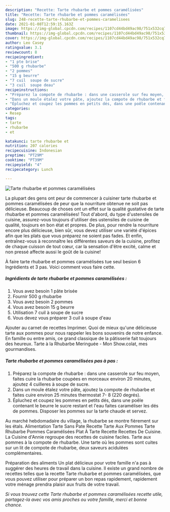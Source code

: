 ```yaml
---
description: "Recette: Tarte rhubarbe et pommes caramélisées"
title: "Recette: Tarte rhubarbe et pommes caramélisées"
slug: 248-recette-tarte-rhubarbe-et-pommes-caramelisees
date: 2021-01-08T12:59:15.163Z
image: https://img-global.cpcdn.com/recipes/1107cd44bd49ac98/751x532cq70/tarte-rhubarbe-et-pommes-caramelisees-photo-principale-de-la-recette.jpg
thumbnail: https://img-global.cpcdn.com/recipes/1107cd44bd49ac98/751x532cq70/tarte-rhubarbe-et-pommes-caramelisees-photo-principale-de-la-recette.jpg
cover: https://img-global.cpcdn.com/recipes/1107cd44bd49ac98/751x532cq70/tarte-rhubarbe-et-pommes-caramelisees-photo-principale-de-la-recette.jpg
author: Leo Casey
ratingvalue: 3.1
reviewcount: 8
recipeingredient:
- "1 pte brise"
- "500 g rhubarbe"
- "2 pommes"
- "15 g beurre"
- "7 cuil  soupe de sucre"
- "3 cuil  soupe deau"
recipeinstructions:
- "Préparez la compote de rhubarbe : dans une casserole sur feu moyen, faites cuire la rhubarbe coupées en morceaux environ 20 minutes, ajoutez 4 cuilleres à soupe de sucre."
- "Dans un moule étalez votre pâte, ajoutez la compote de rhubarbe et faites cuire environ 25 minutes thermostat 7- 8 (220 degrés)."
- "Épluchez et coupez les pommes en petits dés, dans une poêle contenant le beurre le sucre restant et l&#39;eau faites caraméliser les dés de pommes. Disposer les pommes sur la tarte chaude et servez."
categories:
- Resep
tags:
- tarte
- rhubarbe
- et

katakunci: tarte rhubarbe et 
nutrition: 207 calories
recipecuisine: Indonesian
preptime: "PT29M"
cooktime: "PT39M"
recipeyield: "4"
recipecategory: Lunch

---
```



![Tarte rhubarbe et pommes caramélisées](https://img-global.cpcdn.com/recipes/1107cd44bd49ac98/751x532cq70/tarte-rhubarbe-et-pommes-caramelisees-photo-principale-de-la-recette.jpg)

La plupart des gens ont peur de commencer à cuisiner tarte rhubarbe et pommes caramélisées de peur que la nourriture obtenue ne soit pas délicieuse. Beaucoup de choses ont un effet sur la qualité gustative de tarte rhubarbe et pommes caramélisées! Tout d'abord, du type d'ustensiles de cuisine, assurez-vous toujours d'utiliser des ustensiles de cuisine de qualité, toujours en bon état et propres. De plus, pour rendre la nourriture encore plus délicieuse, bien sûr, vous devez utiliser une variété d'épices afin que les plats que vous préparez ne soient pas fades. Et enfin, entraînez-vous à reconnaître les différentes saveurs de la cuisine, profitez de chaque cuisson de tout cœur, car la sensation d'être excité, calme et non pressé affecte aussi le goût de la cuisine!

<!--inarticleads1-->

À faire tarte rhubarbe et pommes caramélisées tue seul besion 6 Ingrédients et 3 pas. Voici comment vous faire cette.

##### Ingrédients de tarte rhubarbe et pommes caramélisées :

1. Vous avez besoin 1 pâte brisée
1. Fournir 500 g rhubarbe
1. Vous avez besoin 2 pommes
1. Vous avez besoin 15 g beurre
1. Utilisation 7 cuil à soupe de sucre
1. Vous devez vous préparer 3 cuil à soupe d&#39;eau


Ajouter au carnet de recettes Imprimer. Quoi de mieux qu&#39;une délicieuse tarte aux pommes pour nous rappeler les bons souvenirs de notre enfance. En famille ou entre amis, ce grand classique de la pâtisserie fait toujours des heureux. Tarte à la Rhubarbe Meringuée - Mon Show.colat, mes gourmandises. 

<!--inarticleads2-->

##### Tarte rhubarbe et pommes caramélisées pas à pas :

1. Préparez la compote de rhubarbe : dans une casserole sur feu moyen, faites cuire la rhubarbe coupées en morceaux environ 20 minutes, ajoutez 4 cuilleres à soupe de sucre.
1. Dans un moule étalez votre pâte, ajoutez la compote de rhubarbe et faites cuire environ 25 minutes thermostat 7- 8 (220 degrés).
1. Épluchez et coupez les pommes en petits dés, dans une poêle contenant le beurre le sucre restant et l&#39;eau faites caraméliser les dés de pommes. Disposer les pommes sur la tarte chaude et servez.


Au marché hebdomadaire du village, la rhubarbe se montre fièrement sur les étals. Alimentation Tarte Sans Pate Recette Tarte Aux Pommes Tarte Rhubarbe Pommes Caramélisées Plat À Tarte Recette Recettes De Cuisine. La Cuisine d&#39;Annie regroupe des recettes de cuisine faciles. Tarte aux pommes à la compote de rhubarbe. Une tarte où les pommes sont cuites sur un lit de compote de rhubarbe, deux saveurs acidulées complémentaires. 

<!--inarticleads1-->

<p>
Préparation des aliments Un plat délicieux pour votre famille n'a pas à suggérer des heures de travail dans la cuisine. Il existe un grand nombre de recettes telles que la recette Tarte rhubarbe et pommes caramélisées, que vous pouvez utiliser pour préparer un bon repas rapidement, rapidement votre ménage prendra plaisir aux fruits de votre travail.
</p>

<p>
<i>Si vous trouvez cette Tarte rhubarbe et pommes caramélisées recette utile, partagez-la avec vos amis proches ou votre famille, merci et bonne chance.</i>
</p>
